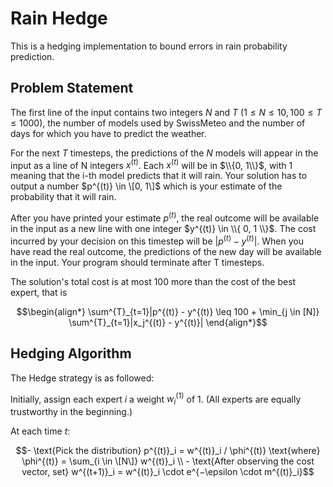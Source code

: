 # Rain Hedge
This is a hedging implementation to bound errors in rain probability prediction.

## Problem Statement

The first line of the input contains two integers $N$ and $T ~{} (1 \leq N \leq 10, 100 \leq T \leq 1000)$, the number of models used by SwissMeteo and the number of days for which you have to predict the weather.

For the next $T$ timesteps, the predictions of the $N$ models will appear in the input as a line of N integers $x^{(t)}$. Each $x^{(t)}$ will be in $\\{0, 1\\}$, with 1 meaning that the i-th model predicts that it will rain. Your solution has to output a number $p^{(t)} \in \[0, 1\]$ which is your estimate of the probability that it will rain.

After you have printed your estimate $p^{(t)}$, the real outcome will be available in the input as a new line with one integer $y^{(t)} \in \\{ 0, 1 \\}$. The cost incurred by your decision on this timestep will be $|p^{(t)} − y^{(t)}|$. When you have read the real outcome, the predictions of the new day will be available in the input. Your program should terminate after T timesteps.

The solution's total cost is at most 100 more than the cost of the best expert, that is

```math
\begin{align*}
\sum^{T}_{t=1}|p^{(t)} - y^{(t)} \leq 100 + \min_{j \in [N]} \sum^{T}_{t=1}|x_j^{(t)} - y^{(t)}|
\end{align*}
```

## Hedging Algorithm
The Hedge strategy is as followed:

Initially, assign each expert $i$ a weight $w^{(1)}_i$ of 1. (All experts are equally trustworthy in the beginning.)

At each time $t$:

```math 
- \text{Pick the distribution} p^{(t)}_i = w^{(t)}_i / \phi^{(t)} \text{where} \phi^{(t)} = \sum_{i \in \[N\]} w^{(t)}_i \\
-  \text{After observing the cost vector, set} w^{(t+1)}_i = w^{(t)}_i \cdot e^{−\epsilon \cdot m^{(t)}_i}
```
